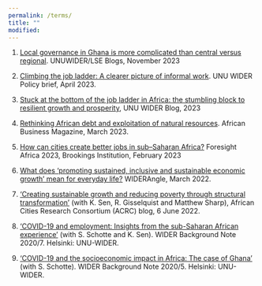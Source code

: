 ```yaml
---
permalink: /terms/
title: ""
modified: 
---
```

1.	[Local governance in Ghana is more complicated than central versus regional](https://www.wider.unu.edu/publication/local-governance-ghana-more-complicated-central-versus-regional). UNUWIDER/LSE Blogs, November 2023
2.	[Climbing the job ladder: A clearer picture of informal work](https://www.wider.unu.edu/publication/climbing-job-ladder). UNU WIDER Policy brief, April 2023.
3.	[Stuck at the bottom of the job ladder in Africa: the stumbling block to resilient growth and prosperity](https://www.wider.unu.edu/publication/stuck-bottom-job-ladder-africa), UNU WIDER Blog, 2023 

4.	[Rethinking African debt and exploitation of natural resources](https://african.business/2023/03/resources/africas-debt-burden-contributes-to-overexploitation-of-natural-resources). African Business Magazine, March 2023.
5.	[How can cities create better jobs in sub–Saharan Africa?](https://www.brookings.edu/articles/how-can-cities-create-better-jobs-in-sub-saharan-africa/) Foresight Africa 2023, Brookings Institution, February 2023

6.	[What does ‘promoting sustained, inclusive and sustainable economic growth’ mean for everyday life?](https://www.wider.unu.edu/publication/what-does-‘promoting-sustained-inclusive-and-sustainable-economic-growth’-mean-everyda-0) WIDERAngle, March 2022.

7.	[‘Creating sustainable growth and reducing poverty through structural transformation’](https://www.african-cities.org/creating-sustainable-growth-and-reducing-poverty-through-structural-transformation/) (with K. Sen, R. Gisselquist and Matthew Sharp), African Cities Research Consortium (ACRC) blog, 6 June 2022.

8.	[‘COVID-19 and employment: Insights from the sub-Saharan African experience’](https://www.wider.unu.edu/publication/covid-19-and-employment) (with S. Schotte and K. Sen). WIDER Background Note 2020/7. Helsinki: UNU-WIDER.

9.	[‘COVID-19 and the socioeconomic impact in Africa: The case of Ghana’](https://www.wider.unu.edu/publication/covid-19-and-socioeconomic-impact-africa-1) (with S. Schotte). WIDER Background Note 2020/5. Helsinki: UNU-WIDER.
